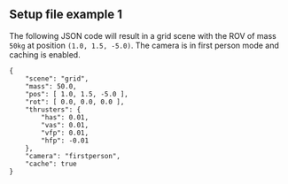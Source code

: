 ## Setup file example 1

The following JSON code will result in a grid scene with the ROV of mass `50kg` at position `(1.0, 1.5, -5.0)`. The camera is in first person mode and caching is enabled.

    {
        "scene": "grid",
        "mass": 50.0,
        "pos": [ 1.0, 1.5, -5.0 ],
        "rot": [ 0.0, 0.0, 0.0 ],
        "thrusters": {
            "has": 0.01,
            "vas": 0.01,
            "vfp": 0.01,
            "hfp": -0.01
        },
        "camera": "firstperson",
        "cache": true
    }